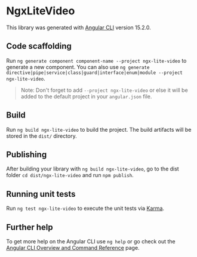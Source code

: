 # NgxLiteVideo

This library was generated with [Angular CLI](https://github.com/angular/angular-cli) version 15.2.0.

## Code scaffolding

Run `ng generate component component-name --project ngx-lite-video` to generate a new component. You can also use `ng generate directive|pipe|service|class|guard|interface|enum|module --project ngx-lite-video`.
> Note: Don't forget to add `--project ngx-lite-video` or else it will be added to the default project in your `angular.json` file. 

## Build

Run `ng build ngx-lite-video` to build the project. The build artifacts will be stored in the `dist/` directory.

## Publishing

After building your library with `ng build ngx-lite-video`, go to the dist folder `cd dist/ngx-lite-video` and run `npm publish`.

## Running unit tests

Run `ng test ngx-lite-video` to execute the unit tests via [Karma](https://karma-runner.github.io).

## Further help

To get more help on the Angular CLI use `ng help` or go check out the [Angular CLI Overview and Command Reference](https://angular.io/cli) page.
